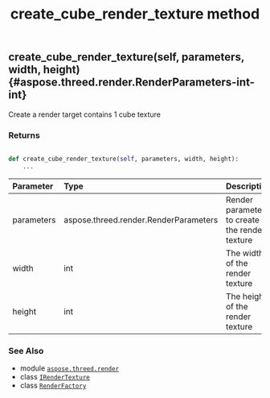 ﻿---
title: create_cube_render_texture method
second_title: Aspose.3D for Python via .NET API References
description: 
type: docs
weight: 20
url: /python-net/aspose.threed.render/renderfactory/create_cube_render_texture/
is_root: false
---

## create_cube_render_texture(self, parameters, width, height) {#aspose.threed.render.RenderParameters-int-int}

Create a render target contains 1 cube texture


### Returns 





```python

def create_cube_render_texture(self, parameters, width, height):
    ...
```


| Parameter | Type | Description |
| :- | :- | :- |
| parameters | aspose.threed.render.RenderParameters | Render parameters to create the render texture |
| width | int | The width of the render texture |
| height | int | The height of the render texture |



### See Also
* module [`aspose.threed.render`](../../)
* class [`IRenderTexture`](/3d/python-net/aspose.threed.render/irendertexture)
* class [`RenderFactory`](/3d/python-net/aspose.threed.render/renderfactory)
